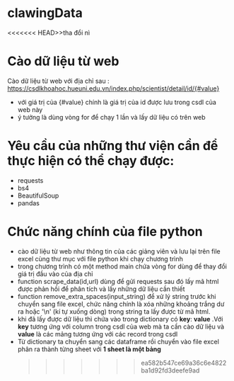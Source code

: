 # clawingData

<<<<<<< HEAD>>tha đổi nì

# Cào dữ liệu từ web

Cào dữ liệu từ web với địa chỉ sau :
https://csdlkhoahoc.hueuni.edu.vn/index.php/scientist/detail/id/{#value}

- với giá trị của {#value} chính là giá trị của id được lưu trong csdl của web này
- ý tưởng là dùng vòng for để chạy 1 lần và lấy dữ liệu có trên web

# Yêu cầu của những thư viện cần để thực hiện có thể chạy được:

- requests
- bs4
- BeautifulSoup
- pandas

# Chức năng chính của file python

- cào dữ liệu từ web như thông tin của các giảng viên và lưu lại trên file excel cùng thư mục với file python khi chạy chương trình
- trong chương trình có một method main chứa vòng for dùng để thay đổi giá trị đầu vào của địa chỉ
- function scrape_data(id,url) dùng để gửi requests sau đó lấy mã html được phản hồi để phân tích và lấy những dữ liệu cần thiết
- function remove_extra_spaces(input_string) để xử lý string trước khi chuyển sang file excel, chức năng chính là xóa những khoảng trắng dư ra hoặc '\n' (kí tự xuống dòng) trong string ta lấy được từ mã html.
- khi đã lấy được dữ liệu thì chứa vào trong dictionary có **key**: **value** .Với **key** tương ứng với column trong csdl của web mà ta cần cào dữ liệu và **value** là các mảng tương ứng với các record trong csdl
- Từ dictionary ta chuyển sang các dataframe rồi chuyển vào file excel phân ra thành từng sheet với **1 sheet là một bảng**
  > > > > > > > ea582b547ce69a36c6e4822ba1d92fd3deefe9ad
